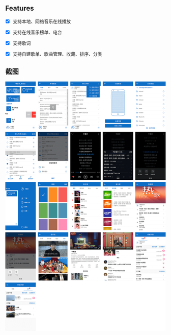 

## Features
- [x] 支持本地、网络音乐在线播放
- [x] 支持在线音乐榜单、电台
- [x] 支持歌词
- [x] 支持自建歌单、歌曲管理、收藏、排序、分类


## 截图
![Artboard](https://github.com/Dsiner/Resouce/blob/master/app/DMusic/dmusic.png)



```

